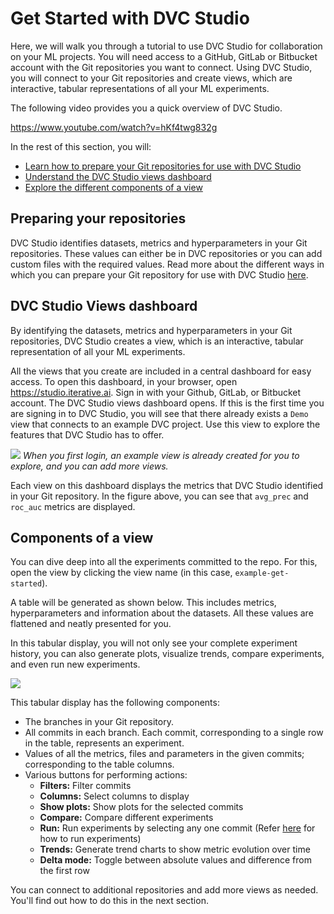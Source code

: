 # Get Started with DVC Studio

Here, we will walk you through a tutorial to use DVC Studio for collaboration on
your ML projects. You will need access to a GitHub, GitLab or Bitbucket account
with the Git repositories you want to connect. Using DVC Studio, you will
connect to your Git repositories and create views, which are interactive,
tabular representations of all your ML experiments.

The following video provides you a quick overview of DVC Studio.

https://www.youtube.com/watch?v=hKf4twg832g

In the rest of this section, you will:

- [Learn how to prepare your Git repositories for use with DVC Studio](#preparing-your-repositories)
- [Understand the DVC Studio views dashboard](#dvc-studio-views-dashboard)
- [Explore the different components of a view](#components-of-a-view)

## Preparing your repositories

DVC Studio identifies datasets, metrics and hyperparameters in your Git
repositories. These values can either be in DVC repositories or you can add
custom files with the required values. Read more about the different ways in
which you can prepare your Git repository for use with DVC Studio
[here](/doc/studio/view-settings#non-dvc-repositories).

## DVC Studio Views dashboard

By identifying the datasets, metrics and hyperparameters in your Git
repositories, DVC Studio creates a view, which is an interactive, tabular
representation of all your ML experiments.

All the views that you create are included in a central dashboard for easy
access. To open this dashboard, in your browser, open
<https://studio.iterative.ai>. Sign in with your Github, GitLab, or Bitbucket
account. The DVC Studio views dashboard opens. If this is the first time you are
signing in to DVC Studio, you will see that there already exists a `Demo` view
that connects to an example DVC project. Use this view to explore the features
that DVC Studio has to offer.

![](https://static.iterative.ai/img/studio/login_home_v2.png) _When you first
login, an example view is already created for you to explore, and you can add
more views._

Each view on this dashboard displays the metrics that DVC Studio identified in
your Git repository. In the figure above, you can see that `avg_prec` and
`roc_auc` metrics are displayed.

## Components of a view

You can dive deep into all the experiments committed to the repo. For this, open
the view by clicking the view name (in this case, `example-get-started`).

A table will be generated as shown below. This includes metrics, hyperparameters
and information about the datasets. All these values are flattened and neatly
presented for you.

In this tabular display, you will not only see your complete experiment history,
you can also generate plots, visualize trends, compare experiments, and even run
new experiments.

![](https://static.iterative.ai/img/studio/view_components_v2.png)

This tabular display has the following components:

- The branches in your Git repository.
- All commits in each branch. Each commit, corresponding to a single row in the
  table, represents an experiment.
- Values of all the metrics, files and parameters in the given commits;
  corresponding to the table columns.
- Various buttons for performing actions:
  - **Filters:** Filter commits
  - **Columns:** Select columns to display
  - **Show plots:** Show plots for the selected commits
  - **Compare:** Compare different experiments
  - **Run:** Run experiments by selecting any one commit (Refer
    [here](/doc/studio/run-experiments) for how to run experiments)
  - **Trends:** Generate trend charts to show metric evolution over time
  - **Delta mode:** Toggle between absolute values and difference from the first
    row

You can connect to additional repositories and add more views as needed. You'll
find out how to do this in the next section.
